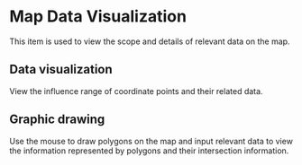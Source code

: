 # Map Data Visualization

This item is used to view the scope and details of relevant data on the map.

## Data visualization

View the influence range of coordinate points and their related data.

## Graphic drawing

Use the mouse to draw polygons on the map and input relevant data to view the information represented by polygons and their intersection information.

